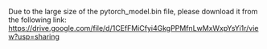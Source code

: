 Due to the large size of the pytorch_model.bin file, please download it from the following link:
https://drive.google.com/file/d/1CEfFMiCfyi4GkgPPMfnLwMxWxpYsYi1r/view?usp=sharing
